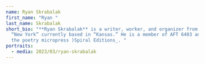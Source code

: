 ```yaml
---
name: Ryan Skrabalak
first_name: "Ryan "
last_name: Skrabalak
short_bio: "**Ryan Skrabalak** is a writer, worker, and organizer from upstate
  “New York” currently based in “Kansas.” He is a member of AFT 6403 and edits
  the poetry micropress )Spiral Editions_. "
portraits:
  - media: 2023/03/ryan-skrabalak
---
```

